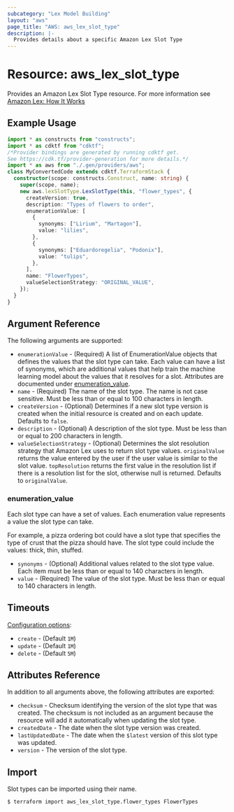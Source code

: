 ```yaml
---
subcategory: "Lex Model Building"
layout: "aws"
page_title: "AWS: aws_lex_slot_type"
description: |-
  Provides details about a specific Amazon Lex Slot Type
---
```


# Resource: aws_lex_slot_type

Provides an Amazon Lex Slot Type resource. For more information see
[Amazon Lex: How It Works](https://docs.aws.amazon.com/lex/latest/dg/how-it-works.html)

## Example Usage

```typescript
import * as constructs from "constructs";
import * as cdktf from "cdktf";
/*Provider bindings are generated by running cdktf get.
See https://cdk.tf/provider-generation for more details.*/
import * as aws from "./.gen/providers/aws";
class MyConvertedCode extends cdktf.TerraformStack {
  constructor(scope: constructs.Construct, name: string) {
    super(scope, name);
    new aws.lexSlotType.LexSlotType(this, "flower_types", {
      createVersion: true,
      description: "Types of flowers to order",
      enumerationValue: [
        {
          synonyms: ["Lirium", "Martagon"],
          value: "lilies",
        },
        {
          synonyms: ["Eduardoregelia", "Podonix"],
          value: "tulips",
        },
      ],
      name: "FlowerTypes",
      valueSelectionStrategy: "ORIGINAL_VALUE",
    });
  }
}

```

## Argument Reference

The following arguments are supported:

* `enumerationValue` - (Required) A list of EnumerationValue objects that defines the values that
the slot type can take. Each value can have a list of synonyms, which are additional values that help
train the machine learning model about the values that it resolves for a slot. Attributes are
documented under [enumeration_value](#enumeration_value).
* `name` - (Required) The name of the slot type. The name is not case sensitive. Must be less than or equal to 100 characters in length.
* `createVersion` - (Optional)
Determines if a new slot type version is created when the initial resource is created and on each
update. Defaults to `false`.
* `description` - (Optional) A description of the slot type. Must be less than or equal to 200 characters in length.
* `valueSelectionStrategy` - (Optional) Determines the slot resolution strategy that Amazon Lex
uses to return slot type values. `originalValue` returns the value entered by the user if the user
value is similar to the slot value. `topResolution` returns the first value in the resolution list
if there is a resolution list for the slot, otherwise null is returned. Defaults to `originalValue`.

### enumeration_value

Each slot type can have a set of values. Each enumeration value represents a value the slot type
can take.

For example, a pizza ordering bot could have a slot type that specifies the type of crust that the
pizza should have. The slot type could include the values: thick, thin, stuffed.

* `synonyms` - (Optional) Additional values related to the slot type value. Each item must be less than or equal to 140 characters in length.
* `value` - (Required) The value of the slot type. Must be less than or equal to 140 characters in length.

## Timeouts

[Configuration options](https://developer.hashicorp.com/terraform/language/resources/syntax#operation-timeouts):

* `create` - (Default `1M`)
* `update` - (Default `1M`)
* `delete` - (Default `5M`)

## Attributes Reference

In addition to all arguments above, the following attributes are exported:

* `checksum` - Checksum identifying the version of the slot type that was created. The checksum is
not included as an argument because the resource will add it automatically when updating the slot type.
* `createdDate` - The date when the slot type version was created.
* `lastUpdatedDate` - The date when the `$latest` version of this slot type was updated.
* `version` - The version of the slot type.

## Import

Slot types can be imported using their name.

```
$ terraform import aws_lex_slot_type.flower_types FlowerTypes
```

<!-- cache-key: cdktf-0.17.0-pre.15 input-7ff00187ff210c9adfde12ca777a36eec03038f1cdeeea047eb8c69510b91c73 -->